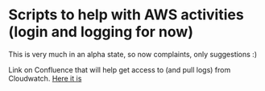 # Scripts to help with AWS activities (login and logging for now)

This is very much in an alpha state, so now complaints, only suggestions :) 

Link on Confluence that will help get access to (and pull logs) from Cloudwatch.
[Here it is](https://ebpp.atlassian.net/wiki/spaces/ATLAS/pages/11173954/Accessing+CloudWatch+Logs)
